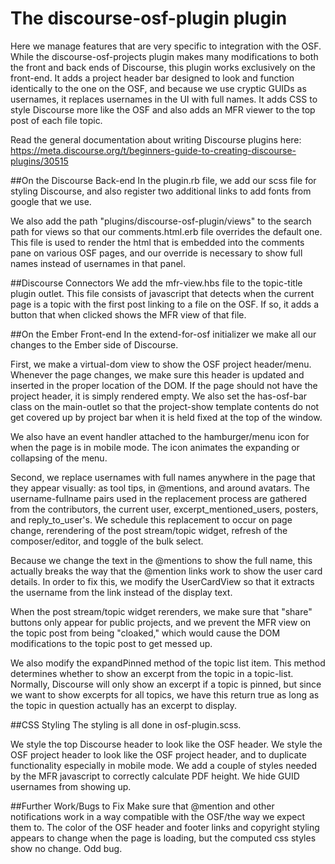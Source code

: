 # The discourse-osf-plugin plugin
Here we manage features that are very specific to integration with the OSF. While the discourse-osf-projects plugin makes many modifications to both the front and back ends of Discourse, this plugin works exclusively on the front-end. It adds a project header bar designed to look and function identically to the one on the OSF, and because we use cryptic GUIDs as usernames, it replaces usernames in the UI with full names. It adds CSS to style Discourse more like the OSF and also adds an MFR viewer to the top post of each file topic.

Read the general documentation about writing Discourse plugins here: https://meta.discourse.org/t/beginners-guide-to-creating-discourse-plugins/30515

##On the Discourse Back-end
In the plugin.rb file, we add our scss file for styling Discourse, and also register two additional links to add fonts from google that we use.

We also add the path "plugins/discourse-osf-plugin/views" to the search path for views so that our comments.html.erb file overrides the default one. This file is used to render the html that is embedded into the comments pane on various OSF pages, and our override is necessary to show full names instead of usernames in that panel.

##Discourse Connectors
We add the mfr-view.hbs file to the topic-title plugin outlet. This file consists of javascript that detects when the current page is a topic with the first post linking to a file on the OSF. If so, it adds a button that when clicked shows the MFR view of that file.

##On the Ember Front-end
In the extend-for-osf initializer we make all our changes to the Ember side of Discourse.

First, we make a virtual-dom view to show the OSF project header/menu. Whenever the page changes, we make sure this header is updated and inserted in the proper location of the DOM. If the page should not have the project header, it is simply rendered empty. We also set the has-osf-bar class on the main-outlet so that the project-show template contents do not get covered up by project bar when it is held fixed at the top of the window.

We also have an event handler attached to the hamburger/menu icon for when the page is in mobile mode. The icon animates the expanding or collapsing of the menu.

Second, we replace usernames with full names anywhere in the page that they appear visually: as tool tips, in \@mentions, and around avatars. The username-fullname pairs used in the replacement process are gathered from the contributors, the current user, excerpt_mentioned_users, posters, and reply_to_user's. We schedule this replacement to occur on page change, rerendering of the post stream/topic widget, refresh of the composer/editor, and toggle of the bulk select.

Because we change the text in the \@mentions to show the full name, this actually breaks the way that the \@mention links work to show the user card details. In order to fix this, we modify the UserCardView so that it extracts the username from the link instead of the display text.

When the post stream/topic widget rerenders, we make sure that "share" buttons only appear for public projects, and we prevent the MFR view on the topic post from being "cloaked," which would cause the DOM modifications to the topic post to get messed up.

We also modify the expandPinned method of the topic list item. This method determines whether to show an excerpt from the topic in a topic-list. Normally, Discourse will only show an excerpt if a topic is pinned, but since we want to show excerpts for all topics, we have this return true as long as the topic in question actually has an excerpt to display.

##CSS Styling
The styling is all done in osf-plugin.scss.

We style the top Discourse header to look like the OSF header.
We style the OSF project header to look like the OSF project header, and to duplicate functionality especially in mobile mode.
We add a couple of styles needed by the MFR javascript to correctly calculate PDF height.
We hide GUID usernames from showing up.

##Further Work/Bugs to Fix
Make sure that \@mention and other notifications work in a way compatible with the OSF/the way we expect them to.
The color of the OSF header and footer links and copyright styling appears to change when the page is loading, but the computed css styles show no change. Odd bug.
